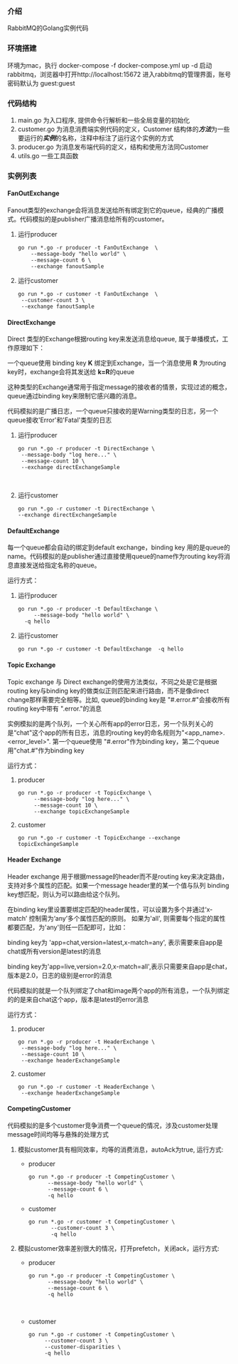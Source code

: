 ### 介绍

RabbitMQ的Golang实例代码

### 环境搭建

环境为mac，执行 docker-compose -f docker-compose.yml up -d 启动rabbitmq，浏览器中打开http://localhost:15672 进入rabbitmq的管理界面，账号密码默认为 guest:guest

### 代码结构

1. main.go 为入口程序, 提供命令行解析和一些全局变量的初始化
2. customer.go 为消息消费端实例代码的定义，Customer 结构体的***方法***为一些要运行的***实例***的名称，注释中标注了运行这个实例的方式
3. producer.go 为消息发布端代码的定义，结构和使用方法同Customer
4. utils.go 一些工具函数

### 实例列表

#### FanOutExchange

Fanout类型的exchange会将消息发送给所有绑定到它的queue，经典的广播模式。代码模拟的是publisher广播消息给所有的customer。

1. 运行producer

   ~~~shell
   go run *.go -r producer -t FanOutExchange  \
       --message-body "hello world" \
       --message-count 6 \
       --exchange fanoutSample
   ~~~

2. 运行customer

   ~~~shell
   go run *.go -r customer -t FanOutExchange  \
   	--customer-count 3 \
   	--exchange fanoutSample
   ~~~



#### DirectExchange

Direct 类型的Exchange根据routing key来发送消息给queue, 属于单播模式，工作原理如下：

一个queue使用 binding key **K** 绑定到Exchange，当一个消息使用 **R** 为routing key时，exchange会将其发送给 **k=R**的queue

这种类型的Exchange通常用于指定message的接收者的情景，实现过滤的概念，queue通过binding key来限制它感兴趣的消息。

代码模拟的是广播日志，一个queue只接收的是Warning类型的日志，另一个queue接收'Error'和'Fatal'类型的日志

1. 运行producer

   ~~~shell
   go run *.go -r producer -t DirectExchange \
   	--message-body "log here..." \
   	--message-count 10 \
   	--exchange directExchangeSample
   ~~~

   ​

2. 运行customer

   ~~~shell
   go run *.go -r customer -t DirectExchange \
   --exchange directExchangeSample
   ~~~

#### DefaultExchange

每一个queue都会自动的绑定到default exchange，binding key 用的是queue的name。代码模拟的是publisher通过直接使用queue的name作为routing key将消息直接发送给指定名称的queue。

运行方式：

1. 运行producer

   ```shell
   go run *.go -r producer -t DefaultExchange \
        --message-body "hello world" \
   	 -q hello
   ```

2. 运行customer

   ```shell
   go run *.go -r customer -t DefaultExchange  -q hello
   ```

#### Topic Exchange

Topic exchange 与 Direct exchange的使用方法类似，不同之处是它是根据routing key与binding key的做类似正则匹配来进行路由，而不是像direct change那样需要完全相等。比如, queue的binding key是 "#.error.#"会接收所有routing key中带有 ".error."的消息

实例模拟的是两个队列，一个关心所有app的error日志，另一个队列关心的是“chat"这个app的所有日志，消息的routing key的命名规则为"<app_name>.<error_level>".  第一个queue使用 "#.error"作为binding key，第二个queue用"chat.#"作为binding key

运行方式：

1. producer

   ~~~shell
   go run *.go -r producer -t TopicExchange \
    	--message-body "log here..." \
    	--message-count 10 \
    	--exchange topicExchangeSample
   ~~~

2. customer

   ~~~shell
   go run *.go -r customer -t TopicExchange --exchange topicExchangeSample
   ~~~

#### Header Exchange

Header exchange 用于根据message的header而不是routing key来决定路由，支持对多个属性的匹配。如果一个message header里的某一个值与队列 binding key想匹配，则认为可以路由给这个队列。

在binding key里设置要绑定匹配的header属性，可以设置为多个并通过‘x-match’ 控制需为‘any’多个属性匹配的原则。 如果为'all', 则需要每个指定的属性都要匹配，为'any'则任一匹配即可，比如：

binding key为 'app=chat,version=latest,x-match=any', 表示需要来自app是chat或所有version是latest的消息

binding key为'app=live,version=2.0,x-match=all',表示只需要来自app是chat，版本是2.0，日志的级别是error的消息

代码模拟的就是一个队列绑定了chat和image两个app的所有消息，一个队列绑定的的是来自chat这个app，版本是latest的error消息

运行方式：

1. producer

   ~~~shell
   go run *.go -r producer -t HeaderExchange \
   	--message-body "log here..." \
   	--message-count 10 \
   	--exchange headerExchangeSample
   ~~~

2. customer

   ~~~shell
   go run *.go -r customer -t HeaderExchange \
   	--exchange headerExchangeSample
   ~~~

#### CompetingCustomer

代码模拟的是多个customer竞争消费一个queue的情况，涉及customer处理message时间均等与悬殊的处理方式

1. 模拟customer具有相同效率，均等的消费消息，autoAck为true, 运行方式:

   * producer

     ~~~shell
     go run *.go -r producer -t CompetingCustomer \
           --message-body "hello world" \
           --message-count 6 \
           -q hello
     ~~~

   * customer

     ~~~shell
     go run *.go -r customer -t CompetingCustomer \
            --customer-count 3 \
            -q hello
     ~~~


2. 模拟customer效率差别很大的情况，打开prefetch，关闭ack，运行方式:

   * producer

     ~~~shell
     go run *.go -r producer -t CompetingCustomer \
           --message-body "hello world" \
           --message-count 6 \
           -q hello
     ~~~

     ​

   * customer

     ~~~shell
     go run *.go -r customer -t CompetingCustomer \
          --customer-count 3 \
          --customer-disparities \
          -q hello
     ~~~

   ​


